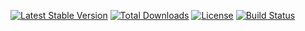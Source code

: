 [![Latest Stable Version](https://poser.pugx.org/marvin255/config-bag/v/stable.png)](https://packagist.org/packages/marvin255/config-bag)
[![Total Downloads](https://poser.pugx.org/marvin255/config-bag/downloads.png)](https://packagist.org/packages/marvin255/config-bag)
[![License](https://poser.pugx.org/marvin255/config-bag/license.svg)](https://packagist.org/packages/marvin255/config-bag)
[![Build Status](https://github.com/marvin255/config-bag/workflows/config_bag/badge.svg)](https://github.com/marvin255/config-bag/actions?query=workflow%3A%22config_bag%22)
